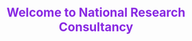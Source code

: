 <h1 align="center">
  <span style="color:#8a2be2; font-weight: bold;">Welcome to National Research Consultancy</span>
</h1>

